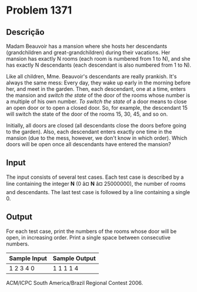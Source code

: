 # Problem 1371

Descrição
----------

Madam Beauvoir has a mansion where she hosts her descendants (grandchildren and great-grandchildren) during their vacations. Her mansion has exactly N rooms (each room is numbered from 1 to N), and she has exactly N descendants (each descendant is also numbered from 1 to N).

Like all children, Mme. Beauvoir's descendants are really prankish. It's always the same mess: Every day, they wake up early in the morning before her, and meet in the garden. Then, each descendant, one at a time, enters the mansion and *switch the state* of the door of the rooms whose number is a multiple of his own number. *To switch the state* of a door means to close an open door or to open a closed door. So, for example, the descendant 15 will switch the state of the door of the rooms 15, 30, 45, and so on.

Initially, all doors are closed (all descendants close the doors before going to the garden). Also, each descendant enters exactly one time in the mansion (due to the mess, however, we don't know in which order). Which doors will be open once all descendants have entered the mansion?

Input
-----

The input consists of several test cases. Each test case is described by a line containing the integer **N** (0 â¤ **N** â¤ 25000000), the number of rooms and descendants. The last test case is followed by a line containing a single 0.

Output
------

For each test case, print the numbers of the rooms whose door will be open, in increasing order. Print a single space between consecutive numbers.


| Sample Input | Sample Output |
| --- | --- |
| 1 2 3 4 0 | 1 1 1 1 4 |

ACM/ICPC South America/Brazil Regional Contest 2006.

